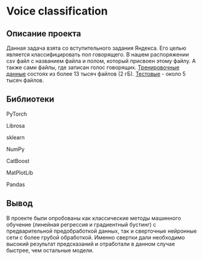 # Voice classification

## Описание проекта

Данная задача взята со вступительного задания Яндекса. Его целью является классифицировать пол говорящего. В нашем распоряжении csv файл с названием файла и полом, который присвоен этому файлу. А также сами файлы, где записан голос говорящих. [Тренировочные данные](https://www.kaggle.com/datasets/danilkadyrov/train-audio) состоях из более 13 тысяч файлов (2 гБ). [Тестовые](https://www.kaggle.com/datasets/danilkadyrov/testbiometry) - около 5 тысяч файлов.

## Библиотеки

PyTorch

Librosa

sklearn

NumPy

CatBoost

MatPlotLib

Pandas


## Вывод

В проекте были опробованы как классические методы машинного обучение (линейная регрессия и градиентный бустинг) с предварительной предобработкой данных, так и сверточные нейронные сети с более грубой обработкой. Именно свертки дали необходимо высокий результат предсказаний и отработали в данном случае быстрее, чем остальные модели.
